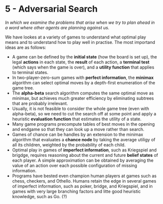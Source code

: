 # 5 - Adversarial Search
_In which we examine the problems that arise when we try to plan ahead in a word where other agents are planning against us._

We have lookes at a variety of games to understand what optimal play means and to understand how to play well in practise. The most importand ideas are as follows:
* A game can be defined by the __initial state__ (how the board is set up), the legal __actions__ in each state, the __result__ of each action, a __terminal test__ (which says when the game is over), and a __utility function__ that applies to terminal states.
* In two-player-zero-sum games with __perfect information__, the __minimax__ algorithm can select optimal moves by a depth-first enumeration of the game tree.
* The __alpha-beta__ search algorithm computes the same optimal move as minimax, but achieves much greater efficiency by eliminating subtrees that are probably irrelevant.
* Usually, it is not feasible to consider the whole game tree (even with alpha-beta), so we need to cut the search off at some point and apply a heuristic __evaluation function__ that estimates the utility of a state.
* Many game programs precompute tables of best moves in the opening and endgame so that they can look up a move rather than search.
* Games of chance can be handles by an extension to the minimax algorithm that evaluates a __chance node__ by taking the average utiligy of all its children, weighted by the probability of each child.
* Optimal play in games of __imperfect information__, such as Kriegspiel and brigdge, requires reasoning about the current and future __belief states__ of each player. A simple approximation can be obtained by averaging the value of an action over each possible configuration of missing information.
* Programs have bested even champion human players at games such as chess, checkers, and Othello. Humans retain the edge in several games of imperfect information, such as poker, bridge, and Kriegspiel, and in games with very large branching factors and litte good heuristic knowledge, such as Go. (?)
